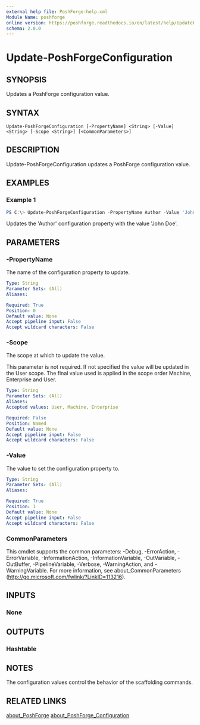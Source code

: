 ```yaml
---
external help file: PoshForge-help.xml
Module Name: poshforge
online version: https://poshforge.readthedocs.io/en/latest/help/Updatebui   -PoshForgeConfiguration/
schema: 2.0.0
---
```


# Update-PoshForgeConfiguration

## SYNOPSIS

Updates a PoshForge configuration value.

## SYNTAX

```
Update-PoshForgeConfiguration [-PropertyName] <String> [-Value] <String> [-Scope <String>] [<CommonParameters>]
```

## DESCRIPTION

Update-PoshForgeConfiguration updates a PoshForge configuration value.

## EXAMPLES

### Example 1

```powershell
PS C:\> Update-PoshForgeConfiguration -PropertyName Author -Value 'John Doe'
```

Updates the 'Author' configuration property with the value 'John Doe'.

## PARAMETERS

### -PropertyName

The name of the configuration property to update.

```yaml
Type: String
Parameter Sets: (All)
Aliases:

Required: True
Position: 0
Default value: None
Accept pipeline input: False
Accept wildcard characters: False
```

### -Scope

The scope at which to update the value.

This parameter is not required. If not specified the value will be updated in the User scope. The final
value used is applied in the scope order Machine, Enterprise and User.

```yaml
Type: String
Parameter Sets: (All)
Aliases:
Accepted values: User, Machine, Enterprise

Required: False
Position: Named
Default value: None
Accept pipeline input: False
Accept wildcard characters: False
```

### -Value

The value to set the configuration property to.

```yaml
Type: String
Parameter Sets: (All)
Aliases:

Required: True
Position: 1
Default value: None
Accept pipeline input: False
Accept wildcard characters: False
```

### CommonParameters

This cmdlet supports the common parameters: -Debug, -ErrorAction, -ErrorVariable, -InformationAction, -InformationVariable, -OutVariable, -OutBuffer, -PipelineVariable, -Verbose, -WarningAction, and -WarningVariable.
For more information, see about_CommonParameters (http://go.microsoft.com/fwlink/?LinkID=113216).

## INPUTS

### None

## OUTPUTS

### Hashtable

## NOTES

The configuration values control the behavior of the scaffolding commands.

## RELATED LINKS

[about_PoshForge](about_PoshForge)
[about_PoshForge_Configuration](about_PoshForge_Configuration)